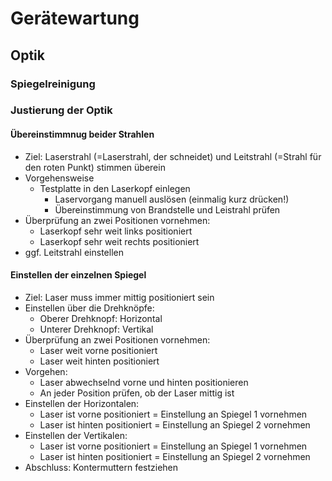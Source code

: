 # Gerätewartung

## Optik

### Spiegelreinigung

### Justierung der Optik

#### Übereinstimmnug beider Strahlen
- Ziel: Laserstrahl (=Laserstrahl, der schneidet) und Leitstrahl (=Strahl für den roten Punkt) stimmen überein
- Vorgehensweise
  - Testplatte in den Laserkopf einlegen
    - Laservorgang manuell auslösen (einmalig kurz drücken!)
    - Übereinstimmung von Brandstelle und Leistrahl prüfen
- Überprüfung an zwei Positionen vornehmen:
  - Laserkopf sehr weit links positioniert
  - Laserkopf sehr weit rechts positioniert
- ggf. Leitstrahl einstellen

#### Einstellen der einzelnen Spiegel
- Ziel: Laser muss immer mittig positioniert sein
- Einstellen über die Drehknöpfe:
  - Oberer Drehknopf: Horizontal
  - Unterer Drehknopf: Vertikal
- Überprüfung an zwei Positionen vornehmen:
  - Laser weit vorne positioniert
  - Laser weit hinten positioniert
- Vorgehen:
  - Laser abwechselnd vorne und hinten positionieren
  - An jeder Position prüfen, ob der Laser mittig ist
- Einstellen der Horizontalen:
  - Laser ist vorne positioniert = Einstellung an Spiegel 1 vornehmen
  - Laser ist hinten positioniert = Einstellung an Spiegel 2 vornehmen
- Einstellen der Vertikalen:
  - Laser ist vorne positioniert = Einstellung an Spiegel 1 vornehmen
  - Laser ist hinten positioniert = Einstellung an Spiegel 2 vornehmen
- Abschluss: Kontermuttern festziehen